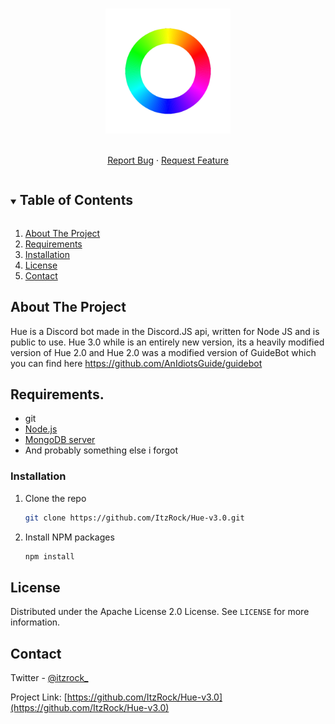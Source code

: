 



<!-- PROJECT LOGO -->
<br />
<p align="center">
  <a href="https://github.com/ItzRock/Hue-v3.0">
    <img src="images/logo.png" alt="Logo" width="200" height="200">
  </a>
  <p align="center">
    <br />
    <a href="https://github.com/ItzRock/Hue-v3.0/issues">Report Bug</a>
    ·
    <a href="https://github.com/ItzRock/Hue-v3.0/issues">Request Feature</a>
  </p>
</p>



<!-- TABLE OF CONTENTS -->
<details open="open">
  <summary><h2 style="display: inline-block">Table of Contents</h2></summary>
  <ol>
    <li><a href="#about-the-project">About The Project</a></li>
    <li><a href="#requirements">Requirements</a></li>
    <li><a href="#installation">Installation</a></li>
    <li><a href="#license">License</a></li>
    <li><a href="#contact">Contact</a></li>
  </ol>
</details>

<!-- ABOUT THE PROJECT -->
## About The Project

Hue is a Discord bot made in the Discord.JS api, written for Node JS and is public to use.
Hue 3.0 while is an entirely new version, its a heavily modified version of Hue 2.0
and Hue 2.0 was a modified version of GuideBot which you can find here
https://github.com/AnIdiotsGuide/guidebot

## Requirements.
- git
- [Node.js](https://nodejs.org/)
- [MongoDB server](https://www.mongodb.com/try/download/community)
- And probably something else i forgot
### Installation

1. Clone the repo
   ```sh
   git clone https://github.com/ItzRock/Hue-v3.0.git
   ```
2. Install NPM packages
   ```sh
   npm install
   ```
<!-- LICENSE -->
## License

Distributed under the Apache License 2.0 License. See `LICENSE` for more information.



<!-- CONTACT -->
## Contact

Twitter - [@itzrock_](https://twitter.com/itzrock_)

Project Link: [https://github.com/ItzRock/Hue-v3.0](https://github.com/ItzRock/Hue-v3.0)

